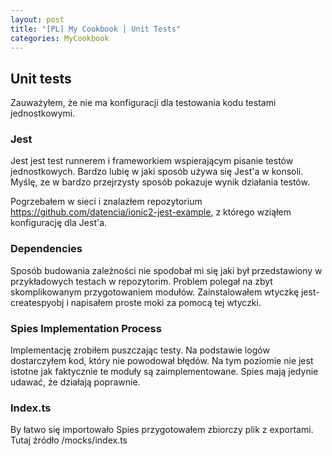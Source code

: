 ```yaml
---
layout: post
title: "[PL] My Cookbook | Unit Tests"
categories: MyCookbook
---
```


## Unit tests

Zauważyłem, że nie ma konfiguracji dla testowania kodu testami jednostkowymi.

### Jest

Jest jest test runnerem i frameworkiem wspierającym pisanie testów jednostkowych. Bardzo lubię w jaki sposób używa się Jest'a w konsoli. Myślę, ze w bardzo przejrzysty sposób pokazuje wynik działania testów.

Pogrzebałem w sieci i znalazłem repozytorium https://github.com/datencia/ionic2-jest-example, z którego wziąłem konfigurację dla Jest'a.

### Dependencies

Sposób budowania zależności nie spodobał mi się jaki był przedstawiony w przykładowych testach w repozytorim. Problem polegał na zbyt skomplikowanym przygotowaniem modułów. Zainstalowałem wtyczkę jest-createspyobj i napisałem proste moki za pomocą tej wtyczki.

### Spies Implementation Process

Implementację zrobiłem puszczając testy. Na podstawie logów dostarczyłem kod, który nie powodował błędów. Na tym poziomie nie jest istotne jak faktycznie te moduły są zaimplementowane. Spies mają jedynie udawać, że działają poprawnie.

### Index.ts
By łatwo się importowało Spies przygotowałem zbiorczy plik z exportami.
Tutaj źródło /mocks/index.ts
